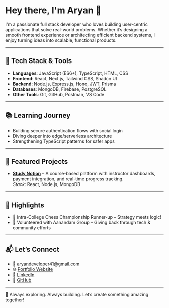 # Hey there, I'm Aryan 👋

I'm a passionate full stack developer who loves building user-centric applications that solve real-world problems. Whether it’s designing a smooth frontend experience or architecting efficient backend systems, I enjoy turning ideas into scalable, functional products.

---

## 🧰 Tech Stack & Tools
- **Languages**: JavaScript (ES6+), TypeScript, HTML, CSS
- **Frontend**: React, Next.js, Tailwind CSS, Shadcn UI
- **Backend**: Node.js, Express.js, Hono, JWT, Prisma
- **Databases**: MongoDB, Firebase, PostgreSQL
- **Other Tools**: Git, GitHub, Postman, VS Code

---

## 📚 Learning Journey
- Building secure authentication flows with social login
- Diving deeper into edge/serverless architecture
- Strengthening TypeScript patterns for safer apps

---

## 💼 Featured Projects
- **[Study Notion](https://ed-tech-frontend-y3sn.vercel.app/)** – A course-based platform with instructor dashboards, payment integration, and real-time progress tracking.  
  *Stack*: React, Node.js, MongoDB



---

## 🏅 Highlights
- 🥈 Intra-College Chess Championship Runner-up – Strategy meets logic!
- 🤝 Volunteered with Aanandam Group – Giving back through tech & community efforts

---

## 📬 Let’s Connect
- 📧 [aryandeveloper41@gmail.com](mailto:aryandeveloper41@gmail.com)
- 🌐 [Portfolio Website](https://aryan-kth.github.io/My-Portfolio/)
- 💼 [LinkedIn](https://www.linkedin.com/in/aryan-sonii/)
- 🐙 [GitHub](https://github.com/ARYAN-KTH)

---

🚀 Always exploring. Always building. Let’s create something amazing together!
